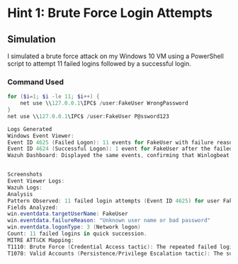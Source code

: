 # Hint 1: Brute Force Login Attempts

## Simulation
I simulated a brute force attack on my Windows 10 VM using a PowerShell script to attempt 11 failed logins followed by a successful login.

### Command Used
```powershell
for ($i=1; $i -le 11; $i++) {
    net use \\127.0.0.1\IPC$ /user:FakeUser WrongPassword
}
net use \\127.0.0.1\IPC$ /user:FakeUser P@ssword123

Logs Generated
Windows Event Viewer:
Event ID 4625 (Failed Logon): 11 events for FakeUser with failure reason "Unknown user name or bad password".
Event ID 4624 (Successful Logon): 1 event for FakeUser after the failed attempts.
Wazuh Dashboard: Displayed the same events, confirming that Winlogbeat forwarded the logs correctly.


Screenshots
Event Viewer Logs:
Wazuh Logs:
Analysis
Pattern Observed: 11 failed login attempts (Event ID 4625) for user FakeUser within a short time frame, followed by a successful login (Event ID 4624).
Fields Analyzed:
win.eventdata.targetUserName: FakeUser
win.eventdata.failureReason: "Unknown user name or bad password"
win.eventdata.logonType: 3 (Network logon)
Count: 11 failed logins in quick succession.
MITRE ATT&CK Mapping:
T1110: Brute Force (Credential Access tactic): The repeated failed login attempts indicate a brute force attack to guess credentials.
T1078: Valid Accounts (Persistence/Privilege Escalation tactic): The successful login after failed attempts suggests the attacker gained access using valid credentials.
